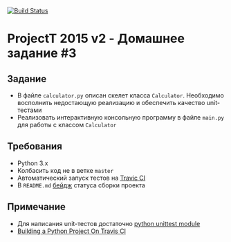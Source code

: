 [![Build Status](https://travis-ci.org/Alina3677/lesson_3_homework.svg?branch=master)](https://travis-ci.org/Alina3677/lesson_3_homework.svg)
# ProjectT 2015 v2 - Домашнее задание #3
## Задание
- В файле `calculator.py` описан скелет класса `Calculator`. Необходимо восполнить недостающую реализацию и обеспечить качество unit-тестами
- Реализовать интерактивную консольную программу в файле `main.py` для работы с классом `Calculator`

## Требования
- Python 3.x
- Колбасить код не в ветке `master`
- Автоматический запуск тестов на [Travic CI](https://travis-ci.org/)
- В `README.md` [бейдж](http://docs.travis-ci.com/user/status-images/) статуса сборки проекта

## Примечание
- Для написания unit-тестов достаточно [python unittest module](https://docs.python.org/3/library/unittest.html)
- [Building a Python Project On Travis CI](http://docs.travis-ci.com/user/languages/python/)

